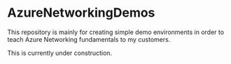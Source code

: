 # AzureNetworkingDemos
This repository is mainly for creating simple demo environments in order to teach Azure Networking fundamentals to my customers. 

This is currently under construction.
